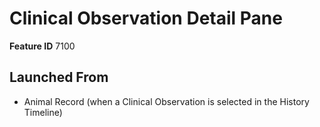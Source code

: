 # Clinical Observation Detail Pane

**Feature ID** 7100

## Launched From

 - Animal Record (when a Clinical Observation is selected in the History Timeline)











































































